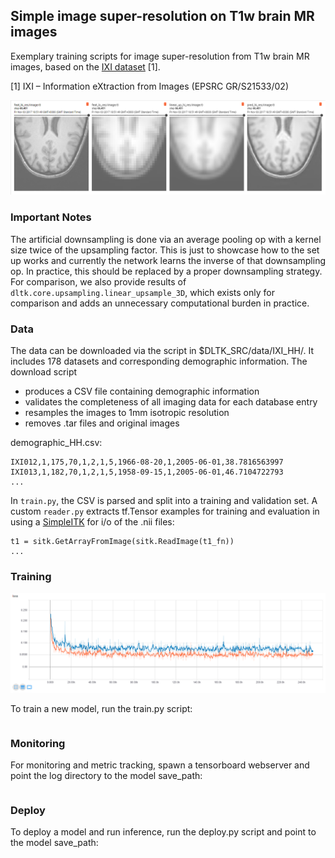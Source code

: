 ## Simple image super-resolution on T1w brain MR images
Exemplary training scripts for image super-resolution from T1w brain MR images, based on the [IXI dataset](http://brain-development.org/ixi-dataset/) [1]. 

[1] IXI – Information eXtraction from Images (EPSRC GR/S21533/02)

![Exemplary reconstructions](example.png)

### Important Notes 
The artificial downsampling is done via an average pooling op with a kernel size twice of the upsampling factor. This is just to showcase how to the set up works and currently the network learns the inverse of that downsampling op. In practice, this should be replaced by a proper downsampling strategy. For comparison, we also provide results of `dltk.core.upsampling.linear_upsample_3D`, which exists only for comparison and adds an unnecessary computational burden in practice.  

### Data
The data can be downloaded via the script in $DLTK_SRC/data/IXI_HH/. It includes 178 datasets and corresponding demographic information. The download script
 - produces a CSV file containing demographic information
 - validates the completeness of all imaging data for each database entry
 - resamples the images to 1mm isotropic resolution
 - removes .tar files and original images

demographic_HH.csv:
```IXI_ID,"SEX_ID (1=m, 2=f)",HEIGHT,WEIGHT,ETHNIC_ID,MARITAL_ID,OCCUPATION_ID,QUALIFICATION_ID,DOB,DATE_AVAILABLE,STUDY_DATE,AGE
IXI012,1,175,70,1,2,1,5,1966-08-20,1,2005-06-01,38.7816563997
IXI013,1,182,70,1,2,1,5,1958-09-15,1,2005-06-01,46.7104722793
...
```

In `train.py`, the CSV is parsed and split into a training and validation set. A custom `reader.py` extracts tf.Tensor examples for training and evaluation in using a [SimpleITK](http://www.simpleitk.org/) for  i/o of the .nii files:

```...
t1 = sitk.GetArrayFromImage(sitk.ReadImage(t1_fn))
...
```

### Training
![L2 loss](loss.png)

To train a new model, run the train.py script:

  ```python -u train.py MY_OPTIONS
  ```

### Monitoring

For monitoring and metric tracking, spawn a tensorboard webserver and point the log directory to the model save_path:

  ```tensorboard --logdir /tmp/IXI_super_resolution/
  ```
  
### Deploy

To deploy a model and run inference, run the deploy.py script and point to the model save_path:

  ```python -u deploy.py --save_path /tmp/IXI_super_resolution/  MY_OPTIONS
  ```